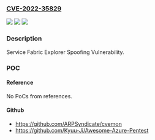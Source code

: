 ### [CVE-2022-35829](https://cve.mitre.org/cgi-bin/cvename.cgi?name=CVE-2022-35829)
![](https://img.shields.io/static/v1?label=Product&message=Azure%20Service%20Fabric%20Explorer&color=blue)
![](https://img.shields.io/static/v1?label=Version&message=n%2Fa&color=blue)
![](https://img.shields.io/static/v1?label=Vulnerability&message=Spoofing&color=brighgreen)

### Description

Service Fabric Explorer Spoofing Vulnerability.

### POC

#### Reference
No PoCs from references.

#### Github
- https://github.com/ARPSyndicate/cvemon
- https://github.com/Kyuu-Ji/Awesome-Azure-Pentest

